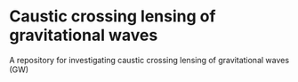 # Caustic crossing lensing of gravitational waves
A repository for investigating caustic crossing lensing of gravitational waves (GW)
